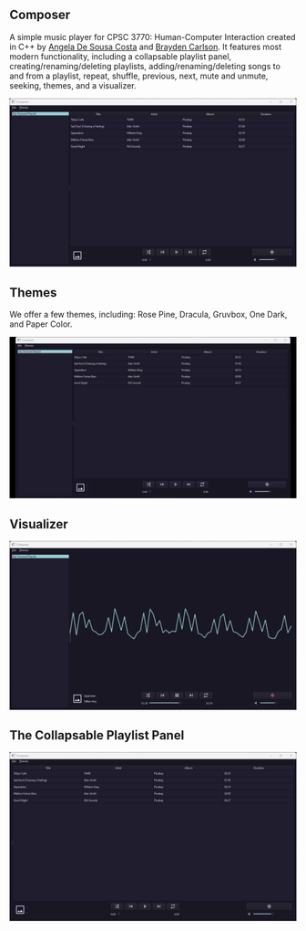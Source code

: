## Composer

A simple music player for CPSC 3770: Human-Computer Interaction created in C++ by [Angela De Sousa Costa](https://github.com/angeladesousacosta) and [Brayden Carlson](https://github.com/braycarlson). It features most modern functionality, including a collapsable playlist panel, creating/renaming/deleting playlists, adding/renaming/deleting songs to and from a playlist, repeat, shuffle, previous, next, mute and unmute, seeking, themes, and a visualizer.

![A screenshot of Composer using the Rose Pine theme](asset/rosepine.png?raw=true "Composer")

## Themes

We offer a few themes, including: Rose Pine, Dracula, Gruvbox, One Dark, and Paper Color.

![A .gif of demonstrating the available themes in Composer](asset/themes.gif?raw=true "themes")

## Visualizer

![A screenshot of Composer's visualizer](asset/visualizer.png?raw=true "visualizer")

## The Collapsable Playlist Panel

![A screenshot of Composer's collapsable playlist panel](asset/collapse.png?raw=true "playlist panel")
